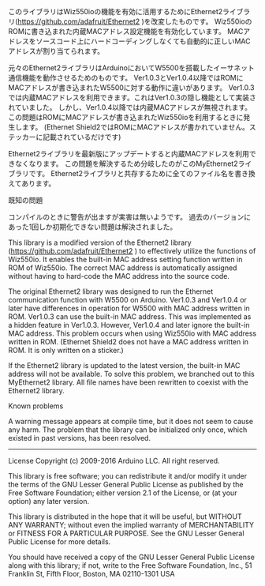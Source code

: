 このライブラリはWiz550ioの機能を有効に活用するためにEthernet2ライブラリ(https://github.com/adafruit/Ethernet2 )を改変したものです。
Wiz550ioのROMに書き込まれた内蔵MACアドレス設定機能を有効化しています。
MACアドレスをソースコード上にハードコーディングしなくても自動的に正しいMACアドレスが割り当てられます。

元々のEthernet2ライブラリはArduinoにおいてW5500を搭載したイーサネット通信機能を動作させるためのものです。
Ver1.0.3とVer1.0.4以降ではROMにMACアドレスが書き込まれたW5500に対する動作に違いがあります。
Ver1.0.3では内蔵MACアドレスを利用できます。これはVer1.0.3の隠し機能として実装されていました。
しかし、Ver1.0.4以降では内蔵MACアドレスが無視されます。
この問題はROMにMACアドレスが書き込まれたWiz550ioを利用するときに発生します。
(Ethernet Shield2ではROMにMACアドレスが書かれていません。ステッカーに記載されているだけです)

Ethernet2ライブラリを最新版にアップデートすると内蔵MACアドレスを利用できなくなります。
この問題を解決するため分岐したのがこのMyEthernet2ライブラリです。
Ethernet2ライブラリと共存するために全てのファイル名を書き換えてあります。

既知の問題

コンパイルのときに警告が出ますが実害は無いようです。
過去のバージョンにあった1回しか初期化できない問題は解決されました。

This library is a modified version of the Ethernet2 library (https://github.com/adafruit/Ethernet2 ) to effectively utilize the functions of Wiz550io.
It enables the built-in MAC address setting function written in ROM of Wiz550io.
The correct MAC address is automatically assigned without having to hard-code the MAC address into the source code.

The original Ethernet2 library was designed to run the Ethernet communication function with W5500 on Arduino.
Ver1.0.3 and Ver1.0.4 or later have differences in operation for W5500 with MAC address written in ROM.
Ver1.0.3 can use the built-in MAC address. This was implemented as a hidden feature in Ver1.0.3.
However, Ver1.0.4 and later ignore the built-in MAC address.
This problem occurs when using Wiz550io with MAC address written in ROM.
(Ethernet Shield2 does not have a MAC address written in ROM. It is only written on a sticker.)

If the Ethernet2 library is updated to the latest version, the built-in MAC address will not be available.
To solve this problem, we branched out to this MyEthernet2 library.
All file names have been rewritten to coexist with the Ethernet2 library.

Known problems

A warning message appears at compile time, but it does not seem to cause any harm.
The problem that the library can be initialized only once, which existed in past versions, has been resolved.

-----------------------------------------------------------------------------------------------------
License
Copyright (c) 2009-2016 Arduino LLC. All right reserved.

This library is free software; you can redistribute it and/or modify it under the terms of the GNU Lesser General Public License as published by the Free Software Foundation; either version 2.1 of the License, or (at your option) any later version.

This library is distributed in the hope that it will be useful, but WITHOUT ANY WARRANTY; without even the implied warranty of MERCHANTABILITY or FITNESS FOR A PARTICULAR PURPOSE. See the GNU Lesser General Public License for more details.

You should have received a copy of the GNU Lesser General Public License along with this library; if not, write to the Free Software Foundation, Inc., 51 Franklin St, Fifth Floor, Boston, MA 02110-1301 USA

